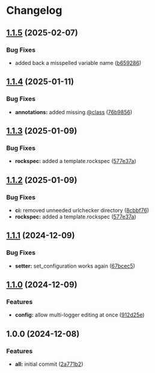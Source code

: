 # Changelog

## [1.1.5](https://github.com/ColinKennedy/mega.logging/compare/v1.1.4...v1.1.5) (2025-02-07)


### Bug Fixes

* added back a misspelled variable name ([b659286](https://github.com/ColinKennedy/mega.logging/commit/b65928614ec6f1d6411ebcdab4fd68c9992f5f6b))

## [1.1.4](https://github.com/ColinKennedy/mega.logging/compare/v1.1.3...v1.1.4) (2025-01-11)


### Bug Fixes

* **annotations:** added missing [@class](https://github.com/class) ([76b9856](https://github.com/ColinKennedy/mega.logging/commit/76b9856881a526f98f25c704b2c08b0fc09b98b4))

## [1.1.3](https://github.com/ColinKennedy/mega.logging/compare/v1.1.2...v1.1.3) (2025-01-09)


### Bug Fixes

* **rockspec:** added a template.rockspec ([577e37a](https://github.com/ColinKennedy/mega.logging/commit/577e37aa5135c9ef308d969d6bf82fdd03e64499))

## [1.1.2](https://github.com/ColinKennedy/mega.logging/compare/v1.1.1...v1.1.2) (2025-01-09)


### Bug Fixes

* **ci:** removed unneeded urlchecker directory ([8cbbf76](https://github.com/ColinKennedy/mega.logging/commit/8cbbf7665bf3be62b0848d5f7903a77e73916b55))
* **rockspec:** added a template.rockspec ([577e37a](https://github.com/ColinKennedy/mega.logging/commit/577e37aa5135c9ef308d969d6bf82fdd03e64499))

## [1.1.1](https://github.com/ColinKennedy/mega.logging/compare/v1.1.0...v1.1.1) (2024-12-09)


### Bug Fixes

* **setter:** set_configuration works again ([67bcec5](https://github.com/ColinKennedy/mega.logging/commit/67bcec5173c71498307550f5d79f58c68b158556))

## [1.1.0](https://github.com/ColinKennedy/mega.logging/compare/v1.0.0...v1.1.0) (2024-12-09)


### Features

* **config:** allow multi-logger editing at once ([912d25e](https://github.com/ColinKennedy/mega.logging/commit/912d25e1d7eb8e5f2bc52f422f9a49c6e60b7a9f))

## 1.0.0 (2024-12-08)


### Features

* **all:** initial commit ([2a771b2](https://github.com/ColinKennedy/mega.logging/commit/2a771b27c99e5cad30d2621e147a6447c4aedf0c))

